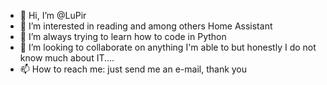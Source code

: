 - 👋 Hi, I’m @LuPir
- 👀 I’m interested in reading and among others Home Assistant
- 🌱 I’m always trying to learn how to code in Python
- 💞️ I’m looking to collaborate on anything I'm able to but honestly I do not know much about IT....
- 📫 How to reach me: just send me an e-mail, thank you

<!---
LuPir/LuPir is a ✨ special ✨ repository because its `README.md` (this file) appears on your GitHub profile.
You can click the Preview link to take a look at your changes.
--->
